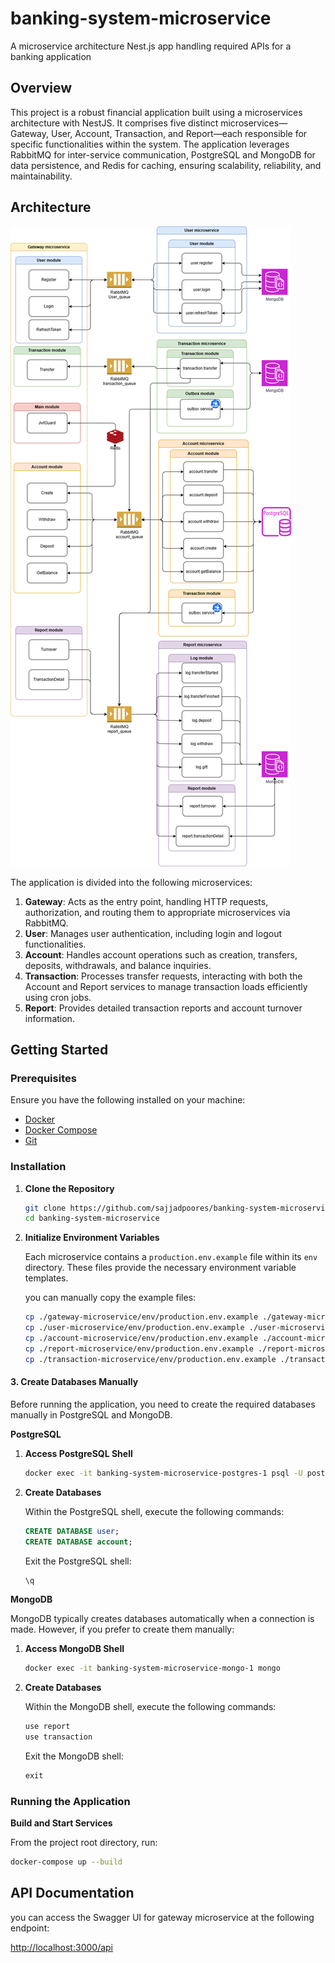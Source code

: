 # banking-system-microservice
A microservice architecture Nest.js app handling required APIs for a banking application

## Overview
This project is a robust financial application built using a microservices architecture with NestJS. It comprises five distinct microservices—Gateway, User, Account, Transaction, and Report—each responsible for specific functionalities within the system. The application leverages RabbitMQ for inter-service communication, PostgreSQL and MongoDB for data persistence, and Redis for caching, ensuring scalability, reliability, and maintainability.

## Architecture

![Architecture Diagram](./documentation/bank_system_cba.png)

The application is divided into the following microservices:

1. **Gateway**: Acts as the entry point, handling HTTP requests, authorization, and routing them to appropriate microservices via RabbitMQ.
2. **User**: Manages user authentication, including login and logout functionalities.
3. **Account**: Handles account operations such as creation, transfers, deposits, withdrawals, and balance inquiries.
4. **Transaction**: Processes transfer requests, interacting with both the Account and Report services to manage transaction loads efficiently using cron jobs.
5. **Report**: Provides detailed transaction reports and account turnover information.


## Getting Started

### Prerequisites

Ensure you have the following installed on your machine:

- [Docker](https://www.docker.com/get-started)
- [Docker Compose](https://docs.docker.com/compose/install/)
- [Git](https://git-scm.com/downloads)

### Installation

1. **Clone the Repository**

   ```bash
   git clone https://github.com/sajjadpoores/banking-system-microservice.git
   cd banking-system-microservice
   ```

2. **Initialize Environment Variables**

   Each microservice contains a `production.env.example` file within its `env` directory. These files provide the necessary environment variable templates.

   you can manually copy the example files:

   ```bash
   cp ./gateway-microservice/env/production.env.example ./gateway-microservice/env/production.env
   cp ./user-microservice/env/production.env.example ./user-microservice/env/production.env
   cp ./account-microservice/env/production.env.example ./account-microservice/env/production.env
   cp ./report-microservice/env/production.env.example ./report-microservice/env/production.env
   cp ./transaction-microservice/env/production.env.example ./transaction-microservice/env/production.env
   ```

#### 3. Create Databases Manually

Before running the application, you need to create the required databases manually in PostgreSQL and MongoDB.

**PostgreSQL**

1. **Access PostgreSQL Shell**

   ```bash
   docker exec -it banking-system-microservice-postgres-1 psql -U postgres
   ```

2. **Create Databases**

   Within the PostgreSQL shell, execute the following commands:

   ```sql
   CREATE DATABASE user;
   CREATE DATABASE account;
   ```

   Exit the PostgreSQL shell:

   ```sql
   \q
   ```

**MongoDB**

MongoDB typically creates databases automatically when a connection is made. However, if you prefer to create them manually:

1. **Access MongoDB Shell**

   ```bash
   docker exec -it banking-system-microservice-mongo-1 mongo
   ```

2. **Create Databases**

   Within the MongoDB shell, execute the following commands:

   ```javascript
   use report
   use transaction
   ```

   Exit the MongoDB shell:

   ```javascript
   exit
   ```
### Running the Application

**Build and Start Services**

   From the project root directory, run:

   ```bash
   docker-compose up --build
   ```

## API Documentation
you can access the Swagger UI for gateway microservice at the following endpoint:

[http://localhost:3000/api](http://localhost:3000/api)